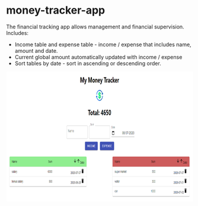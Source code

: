 # money-tracker-app

The financial tracking app allows management and financial supervision.
Includes:
* Income table and expense table - income / expense that includes name, amount and date.
* Current global amount automatically updated with income / expense
* Sort tables by date - sort in ascending or descending order.




<kbd><img src="images/moneyTracker.PNG" height="350"></kbd>

